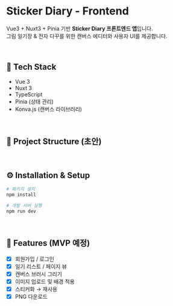 # Sticker Diary - Frontend

Vue3 + Nuxt3 + Pinia 기반 **Sticker Diary 프론트엔드 앱**입니다.  
그림 일기장 & 전자 다꾸를 위한 캔버스 에디터와 사용자 UI를 제공합니다.

</br>

## 🚀 Tech Stack
- Vue 3
- Nuxt 3
- TypeScript
- Pinia (상태 관리)
- Konva.js (캔버스 라이브러리)

</br>

## 📂 Project Structure (초안)

</br>

## ⚙️ Installation & Setup
```bash
# 패키지 설치
npm install

# 개발 서버 실행
npm run dev
```
</br>

## 📌 Features (MVP 예정)

 - [x] 회원가입 / 로그인
 - [x] 일기 리스트 / 페이지 뷰
 - [x] 캔버스 브러시 그리기
 - [x] 이미지 업로드 및 배경 적용
 - [x] 스티커화 → 재사용
 - [x] PNG 다운로드